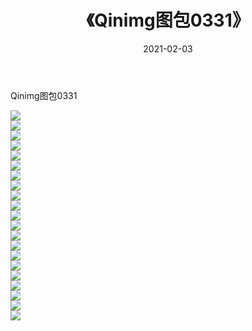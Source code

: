 ﻿---
layout: post
title:  《Qinimg图包0331》
date:   2021-02-03
img: http://imgx.orgx.ga/Qinimg图包/Qinimg图包0331/000.jpg
categories: [美女, 清纯, 唯美]
---

Qinimg图包0331

 ![](http://imgx.orgx.ga/Qinimg图包/Qinimg图包0331/001.jpg) <br>![](http://imgx.orgx.ga/Qinimg图包/Qinimg图包0331/002.jpg) <br>![](http://imgx.orgx.ga/Qinimg图包/Qinimg图包0331/003.jpg) <br>![](http://imgx.orgx.ga/Qinimg图包/Qinimg图包0331/004.jpg) <br>![](http://imgx.orgx.ga/Qinimg图包/Qinimg图包0331/005.jpg) <br>![](http://imgx.orgx.ga/Qinimg图包/Qinimg图包0331/006.jpg) <br>![](http://imgx.orgx.ga/Qinimg图包/Qinimg图包0331/007.jpg) <br>![](http://imgx.orgx.ga/Qinimg图包/Qinimg图包0331/008.jpg) <br>![](http://imgx.orgx.ga/Qinimg图包/Qinimg图包0331/009.jpg) <br>![](http://imgx.orgx.ga/Qinimg图包/Qinimg图包0331/010.jpg) <br>![](http://imgx.orgx.ga/Qinimg图包/Qinimg图包0331/011.jpg) <br>![](http://imgx.orgx.ga/Qinimg图包/Qinimg图包0331/012.jpg) <br>![](http://imgx.orgx.ga/Qinimg图包/Qinimg图包0331/013.jpg) <br>![](http://imgx.orgx.ga/Qinimg图包/Qinimg图包0331/014.jpg) <br>![](http://imgx.orgx.ga/Qinimg图包/Qinimg图包0331/015.jpg) <br>![](http://imgx.orgx.ga/Qinimg图包/Qinimg图包0331/016.jpg) <br>![](http://imgx.orgx.ga/Qinimg图包/Qinimg图包0331/017.jpg) <br>![](http://imgx.orgx.ga/Qinimg图包/Qinimg图包0331/018.jpg) <br>![](http://imgx.orgx.ga/Qinimg图包/Qinimg图包0331/019.jpg) <br>![](http://imgx.orgx.ga/Qinimg图包/Qinimg图包0331/020.jpg) <br>![](http://imgx.orgx.ga/Qinimg图包/Qinimg图包0331/021.jpg) <br>
